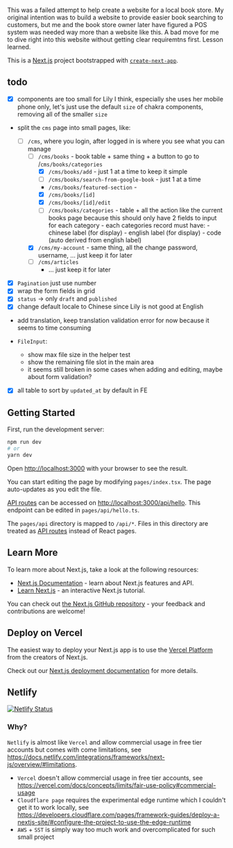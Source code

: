 This was a failed attempt to help create a website for a local book store. My original intention was to build a website to provide easier book searching to customers, but me and the book store owner later have figured a POS system was needed way more than a website like this. A bad move for me to dive right into this website without getting clear requiremtns first. Lesson learned.

This is a [Next.js](https://nextjs.org/) project bootstrapped with [`create-next-app`](https://github.com/vercel/next.js/tree/canary/packages/create-next-app).

## todo

- [x] components are too small for Lily I think, especially she uses her mobile phone only, let's just use the default `size` of chakra components, removing all of the smaller `size`
- split the `cms` page into small pages, like:

  - [ ] `/cms`, where you login, after logged in is where you see what you can manage
    - [ ] `/cms/books` - book table + same thing + a button to go to /`cms/books/categories`
      - [x] `/cms/books/add` - just 1 at a time to keep it simple
      - [ ] `/cms/books/search-from-google-book` - just 1 at a time
      - `/cms/books/featured-section` -
      - [x] `/cms/books/[id]`
      - [x] `/cms/books/[id]/edit`
      - [ ] `/cms/books/categories` - table + all the action like the current books page because this should only have 2 fields to input for each category - each categories record must have: - chinese label (for display) - english label (for display) - code (auto derived from english label)
    - [x] `/cms/my-account` - same thing, all the change password, username, ... just keep it for later
    - [ ] `/cms/articles`
      - ... just keep it for later

- [x] `Pagination` just use number
- [x] wrap the form fields in grid
- [x] `status` -> only `draft` and `published`
- [x] change default locale to Chinese since Lily is not good at English
- add translation, keep translation validation error for now because it seems to time consuming
- `FileInput`:

  - show max file size in the helper test
  - show the remaining file slot in the main area
  - it seems still broken in some cases when adding and editing, maybe about form validation?

- [x] all table to sort by `updated_at` by default in FE

## Getting Started

First, run the development server:

```bash
npm run dev
# or
yarn dev
```

Open [http://localhost:3000](http://localhost:3000) with your browser to see the result.

You can start editing the page by modifying `pages/index.tsx`. The page auto-updates as you edit the file.

[API routes](https://nextjs.org/docs/api-routes/introduction) can be accessed on [http://localhost:3000/api/hello](http://localhost:3000/api/hello). This endpoint can be edited in `pages/api/hello.ts`.

The `pages/api` directory is mapped to `/api/*`. Files in this directory are treated as [API routes](https://nextjs.org/docs/api-routes/introduction) instead of React pages.

## Learn More

To learn more about Next.js, take a look at the following resources:

- [Next.js Documentation](https://nextjs.org/docs) - learn about Next.js features and API.
- [Learn Next.js](https://nextjs.org/learn) - an interactive Next.js tutorial.

You can check out [the Next.js GitHub repository](https://github.com/vercel/next.js/) - your feedback and contributions are welcome!

## Deploy on Vercel

The easiest way to deploy your Next.js app is to use the [Vercel Platform](https://vercel.com/new?utm_medium=default-template&filter=next.js&utm_source=create-next-app&utm_campaign=create-next-app-readme) from the creators of Next.js.

Check out our [Next.js deployment documentation](https://nextjs.org/docs/deployment) for more details.

## Netlify

[![Netlify Status](https://api.netlify.com/api/v1/badges/234ccdd6-1439-49d5-aaca-47cd9a29ab09/deploy-status)](https://app.netlify.com/sites/lilybookshop/deploys)

### Why?

`Netlify` is almost like `Vercel` and allow commercial usage in free tier accounts but comes with come limitations, see https://docs.netlify.com/integrations/frameworks/next-js/overview/#limitations.

- `Vercel` doesn't allow commercial usage in free tier accounts, see https://vercel.com/docs/concepts/limits/fair-use-policy#commercial-usage
- `Cloudflare page` requires the experimental edge runtime which I couldn't get it to work locally, see https://developers.cloudflare.com/pages/framework-guides/deploy-a-nextjs-site/#configure-the-project-to-use-the-edge-runtime
- `AWS` + `SST` is simply way too much work and overcomplicated for such small project
